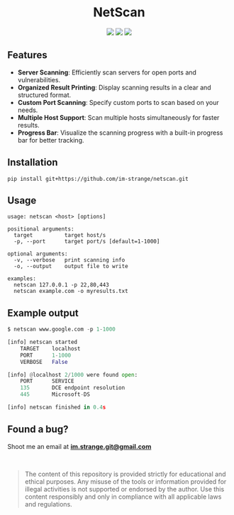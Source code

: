 <h1 align="center"> NetScan </h1>

 <p align="center">
 <img src="https://img.shields.io/badge/License-MIT-blue?style=for-the-badge">
 <img src="https://img.shields.io/badge/Netscan-1.2.0-red?style=for-the-badge">
 <img src="https://img.shields.io/badge/Python-3.11.1-blue?style=for-the-badge">
</p>

## Features
- **Server Scanning**: Efficiently scan servers for open ports and vulnerabilities.
- **Organized Result Printing**: Display scanning results in a clear and structured format.
- **Custom Port Scanning**: Specify custom ports to scan based on your needs.
- **Multiple Host Support**: Scan multiple hosts simultaneously for faster results.
- **Progress Bar**: Visualize the scanning progress with a built-in progress bar for better tracking.


## Installation
```
pip install git+https://github.com/im-strange/netscan.git
```

## Usage
```
usage: netscan <host> [options]

positional arguments:
  target          target host/s
  -p, --port      target port/s [default=1-1000]

optional arguments:
  -v, --verbose   print scanning info
  -o, --output    output file to write

examples:
  netscan 127.0.0.1 -p 22,80,443
  netscan example.com -o myresults.txt
```

## Example output
```python
$ netscan www.google.com -p 1-1000

[info] netscan started
    TARGET    localhost
    PORT      1-1000
    VERBOSE   False

[info] @localhost 2/1000 were found open:
    PORT      SERVICE
    135       DCE endpoint resolution
    445       Microsoft-DS

[info] netscan finished in 0.4s

```

## Found a bug?
Shoot me an email at **im.strange.git@gmail.com**

<br>

> The content of this repository is provided strictly for educational and ethical purposes. Any misuse of the tools or information provided for illegal activities is not supported or endorsed by the author. Use this content responsibly and only in compliance with all applicable laws and regulations.
